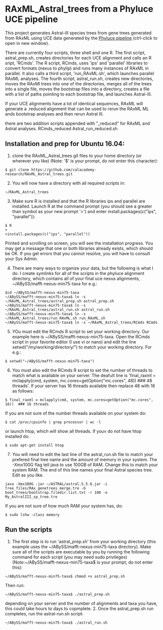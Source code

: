 # RAxML_Astral_trees from a Phyluce UCE pipeline
This project generates Astral-III species trees from gene trees generated from RAxML using UCE data generated by the [Phyluce pipeline](http://phyluce.readthedocs.io/en/latest/tutorial-one.html# "Phyluce phylogeneomics pipeline") (ctrl-click to open in new window).

There are currently four scripts, three shell and one R.
The first script, astral_prep.sh, creates directories for each UCE alignment and calls an R sript, 'RCmds'.
The R script, RCmds, uses 'ips' and 'parallel' libraries to convert formats (nexus to phylip) and runs many instances of RAxML in parallel. It also calls a third script, 'run_RAxML.sh', which launches parallel RAxML analyses.
The fourth script, astral_run.sh, creates new directories, moves the RAxMl trees into one of the directories, merges all of the trees into a single file, moves the bootstrap files into a directory, creates a file with a list of paths pointing to each bootstrap file, and launches Astral-III.

If your UCE alignments have a lot of identical sequences, RAxML will generate a .reduced alignment that can be used to rerun the RAxML ML ands bootstrap analyses and then rerun Astral III.

there are two addition scripts appended with "_reduced" for RAxML and Astral analyses.
RCmds_reduced
Astral_run_reduced.sh

## Installation and prep for Ubuntu 16.04:
1. clone the RAxML_Astral_trees git files to your home directory (or wherever you like) (Note: '$' is your prompt, do not enter this character):

``` 
$ git clone https://github.com/calacademy-research/RAxML_Astral_trees.git
```
2. You will now have a directory with all required scripts in:
```
~/RAxML_Astral_trees
```
3. Make sure R is installed and that the R libraries ips and parallel are installed. Launch R at the command prompt (you should see a greater than symbol as your new prompt '>') and enter install.packages(c("ips", "parallel")):
```
$ R
>
>install.packages(c("ips", "parallel"))
```
Printed and scrolling on screen, you will see the installation progress. You may get a message that one or both libraries already exists, which should be OK. If you get errors that you cannot resolve, you will have to consult your Sys Admin.

4. There are many ways to organize your data, but the following is what I do. I create symlinks for all of the scripts in the phyluce alignment directory, which contains all of your final uce nexus alignments, ~/ABySS/mafft-nexus-min75-taxa for e.g.:
```
$cd ~/ABySS/mafft-nexus-min75-taxa
~/ABySS/mafft-nexus-min75-taxa$ ln -s ~/RAxML_Astral_trees/astral_prep.sh astral_prep.sh
~/ABySS/mafft-nexus-min75-taxa$ ln -s ~/RAxML_Astral_trees/astral_run.sh astral_run.sh
~/ABySS/mafft-nexus-min75-taxa$ ln -s ~/RAxML_Astral_trees/run_RAxML.sh run_RAxML.sh
~/ABySS/mafft-nexus-min75-taxa$ ln -s ~/RAxML_Astral_trees/RCmds RCmds
```
5. YOu must edit the RCmds R script to set your working directory. Our example here is ~/ABySS/mafft-nexus-min75-taxa. Open the RCmds script in your favorite editor (I use vi or nano) and edit the line setwd("/my/working/directory/") to match your working directory. For e.g.:
```
$ setwd("~/ABySS/mafft-nexus-min75-taxa")
```
6. You must also edit the RCmds R script to set the number of threads to match what is available on your server. The deafult line is 'final_raxml = mclapply(cmd, system, mc.cores=getOption("mc.cores", 48))  ### 48 threads'. If your server has 16 threads available then replace 48 with 16 as follows:
```
$ final_raxml = mclapply(cmd, system, mc.cores=getOption("mc.cores", 16))  ### 16 threads
```
If you are not sure of the number threads available on your system do:
```
$ cat /proc/cpuinfo | grep processor | wc -l
```
or launch htop, which will show all threads. If youv do not have htop installed do:
```
$ sudo apt-get install htop
```
7. You will need to edit the last line of the astral_run.sh file to match your prefered final tree name and the amount of memory in your system. The -Xmx100G flag tell java to use 100GB of RAM. Change this to match your system RAM. The end of this line names your final Astral species tree. Edit as you like.
```
java -Xmx100G -jar ~/ASTRAL/astral.5.5.6.jar -i tree_files/RAx_genetrees_merge.tre -b boot_trees/bootstrap.filedir.list.txt -r 100 -o My_AstralIII_sp_tree.tre

```
If you are not sure of how much RAM your system has, do:
```
$ sudo lshw -class memory
```
## Run the scripts
1. The first step is to run 'astral_prep.sh' from your working directory (this example uses the ~/ABySS/mafft-nexus-min75-taxa directory). Make sure all of the scripts are executable by you by running the following command for each script (you may need sudo privileges) (Note:~/ABySS/mafft-nexus-min75-taxa$ is your prompt, do not enter this):
```
~/ABySS/mafft-nexus-min75-taxa$ chmod +x astral_prep.sh
```
Then run:
```
~/ABySS/mafft-nexus-min75-taxa$ ./astral_prep.sh
```
depending on your server and the number of alignments and taxa you have, this could take hours to days to copmplete.
2. Once the astral_prep.sh run completes, run the astral-run.sh script:
```
~/ABySS/mafft-nexus-min75-taxa$ ./astral_run.sh
```
